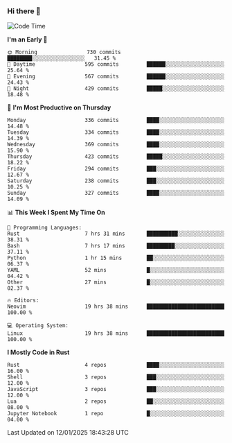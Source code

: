 ### Hi there 👋
<!--START_SECTION:waka-->
![Code Time](http://img.shields.io/badge/Code%20Time-394%20hrs%2026%20mins-blue)

**I'm an Early 🐤** 

```text
🌞 Morning                730 commits         ████████░░░░░░░░░░░░░░░░░   31.45 % 
🌆 Daytime                595 commits         ██████░░░░░░░░░░░░░░░░░░░   25.64 % 
🌃 Evening                567 commits         ██████░░░░░░░░░░░░░░░░░░░   24.43 % 
🌙 Night                  429 commits         █████░░░░░░░░░░░░░░░░░░░░   18.48 % 
```
📅 **I'm Most Productive on Thursday** 

```text
Monday                   336 commits         ████░░░░░░░░░░░░░░░░░░░░░   14.48 % 
Tuesday                  334 commits         ████░░░░░░░░░░░░░░░░░░░░░   14.39 % 
Wednesday                369 commits         ████░░░░░░░░░░░░░░░░░░░░░   15.90 % 
Thursday                 423 commits         █████░░░░░░░░░░░░░░░░░░░░   18.22 % 
Friday                   294 commits         ███░░░░░░░░░░░░░░░░░░░░░░   12.67 % 
Saturday                 238 commits         ███░░░░░░░░░░░░░░░░░░░░░░   10.25 % 
Sunday                   327 commits         ████░░░░░░░░░░░░░░░░░░░░░   14.09 % 
```


📊 **This Week I Spent My Time On** 

```text
💬 Programming Languages: 
Rust                     7 hrs 31 mins       ██████████░░░░░░░░░░░░░░░   38.31 % 
Bash                     7 hrs 17 mins       █████████░░░░░░░░░░░░░░░░   37.11 % 
Python                   1 hr 15 mins        ██░░░░░░░░░░░░░░░░░░░░░░░   06.37 % 
YAML                     52 mins             █░░░░░░░░░░░░░░░░░░░░░░░░   04.42 % 
Other                    27 mins             █░░░░░░░░░░░░░░░░░░░░░░░░   02.37 % 

🔥 Editors: 
Neovim                   19 hrs 38 mins      █████████████████████████   100.00 % 

💻 Operating System: 
Linux                    19 hrs 38 mins      █████████████████████████   100.00 % 
```

**I Mostly Code in Rust** 

```text
Rust                     4 repos             ████░░░░░░░░░░░░░░░░░░░░░   16.00 % 
Shell                    3 repos             ███░░░░░░░░░░░░░░░░░░░░░░   12.00 % 
JavaScript               3 repos             ███░░░░░░░░░░░░░░░░░░░░░░   12.00 % 
Lua                      2 repos             ██░░░░░░░░░░░░░░░░░░░░░░░   08.00 % 
Jupyter Notebook         1 repo              █░░░░░░░░░░░░░░░░░░░░░░░░   04.00 % 
```




 Last Updated on 12/01/2025 18:43:28 UTC
<!--END_SECTION:waka-->

<!--
**YoganshSharma/YoganshSharma** is a ✨ _special_ ✨ repository because its `README.md` (this file) appears on your GitHub profile.

Here are some ideas to get you started:

- 🔭 I’m currently working on ...
- 🌱 I’m currently learning ...
- 👯 I’m looking to collaborate on ...
- 🤔 I’m looking for help with ...
- 💬 Ask me about ...
- 📫 How to reach me: ...
- 😄 Pronouns: ...
- ⚡ Fun fact: ...
-->
